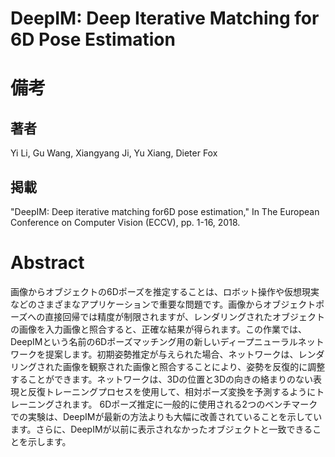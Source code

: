 # DeepIM: Deep Iterative Matching for 6D Pose Estimation

# 備考
## 著者
Yi Li, Gu Wang, Xiangyang Ji, Yu Xiang, Dieter Fox

## 掲載
"DeepIM: Deep iterative matching for6D pose estimation," In The European Conference on Computer Vision (ECCV), pp. 1-16, 2018.

# Abstract
画像からオブジェクトの6Dポーズを推定することは、ロボット操作や仮想現実などのさまざまなアプリケーションで重要な問題です。画像からオブジェクトポーズへの直接回帰では精度が制限されますが、レンダリングされたオブジェクトの画像を入力画像と照合すると、正確な結果が得られます。この作業では、DeepIMという名前の6Dポーズマッチング用の新しいディープニューラルネットワークを提案します。初期姿勢推定が与えられた場合、ネットワークは、レンダリングされた画像を観察された画像と照合することにより、姿勢を反復的に調整することができます。ネットワークは、3Dの位置と3Dの向きの絡まりのない表現と反復トレーニングプロセスを使用して、相対ポーズ変換を予測するようにトレーニングされます。 6Dポーズ推定に一般的に使用される2つのベンチマークでの実験は、DeepIMが最新の方法よりも大幅に改善されていることを示しています。さらに、DeepIMが以前に表示されなかったオブジェクトと一致できることを示します。